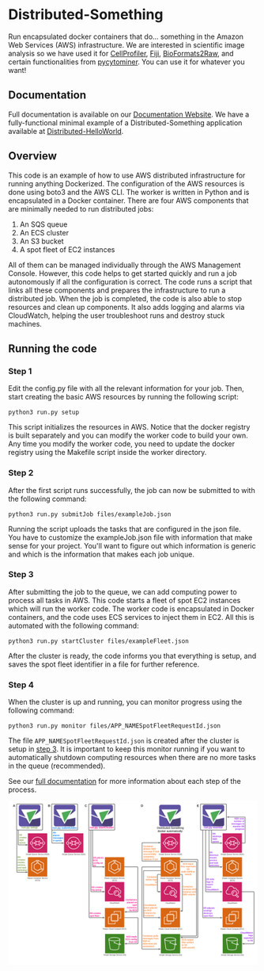# Distributed-Something
Run encapsulated docker containers that do... something in the Amazon Web Services (AWS) infrastructure.
We are interested in scientific image analysis so we have used it for [CellProfiler](https://github.com/DistributedScience/Distributed-CellProfiler), [Fiji](https://github.com/DistributedScience/Distributed-Fiji), [BioFormats2Raw](https://github.com/DistributedScience/Distributed-OmeZarrCreator), and certain functionalities from [pycytominer](https://github.com/DistributedScience/Distributed-Collate).
You can use it for whatever you want!

## Documentation
Full documentation is available on our [Documentation Website](https://distributedscience.github.io/Distributed-Something).
We have a fully-functional minimal example of a Distributed-Something application available at [Distributed-HelloWorld](https://github.com/DistributedScience/Distributed-HelloWorld).

## Overview

This code is an example of how to use AWS distributed infrastructure for running anything Dockerized.
The configuration of the AWS resources is done using boto3 and the AWS CLI.
The worker is written in Python and is encapsulated in a Docker container.
There are four AWS components that are minimally needed to run distributed jobs:


1. An SQS queue
2. An ECS cluster
3. An S3 bucket
4. A spot fleet of EC2 instances


All of them can be managed individually through the AWS Management Console.
However, this code helps to get started quickly and run a job autonomously if all the configuration is correct.
The code runs a script that links all these components and prepares the infrastructure to run a distributed job.
When the job is completed, the code is also able to stop resources and clean up components.
It also adds logging and alarms via CloudWatch, helping the user troubleshoot runs and destroy stuck machines.

## Running the code

### Step 1
Edit the config.py file with all the relevant information for your job.
Then, start creating the basic AWS resources by running the following script:

    python3 run.py setup

This script initializes the resources in AWS.
Notice that the docker registry is built separately and you can modify the worker code to build your own.
Any time you modify the worker code, you need to update the docker registry using the Makefile script inside the worker directory.

### Step 2
After the first script runs successfully, the job can now be submitted to with the following command:

    python3 run.py submitJob files/exampleJob.json

Running the script uploads the tasks that are configured in the json file.  
You have to customize the exampleJob.json file with information that make sense for your project.
You'll want to figure out which information is generic and which is the information that makes each job unique.

### Step 3
After submitting the job to the queue, we can add computing power to process all tasks in AWS.
This code starts a fleet of spot EC2 instances which will run the worker code.
The worker code is encapsulated in Docker containers, and the code uses ECS services to inject them in EC2.
All this is automated with the following command:

    python3 run.py startCluster files/exampleFleet.json

After the cluster is ready, the code informs you that everything is setup, and saves the spot fleet identifier in a file for further reference.

### Step 4
When the cluster is up and running, you can monitor progress using the following command:

    python3 run.py monitor files/APP_NAMESpotFleetRequestId.json

The file `APP_NAMESpotFleetRequestId.json` is created after the cluster is setup in [step 3](#step-3).
It is important to keep this monitor running if you want to automatically shutdown computing resources when there are no more tasks in the queue (recommended).

See our [full documentation](https://distributedscience.github.io/Distributed-Something) for more information about each step of the process.

![Distributed-Something](documentation/DS-documentation/images/Distributed-Something_chronological_overview.png)
